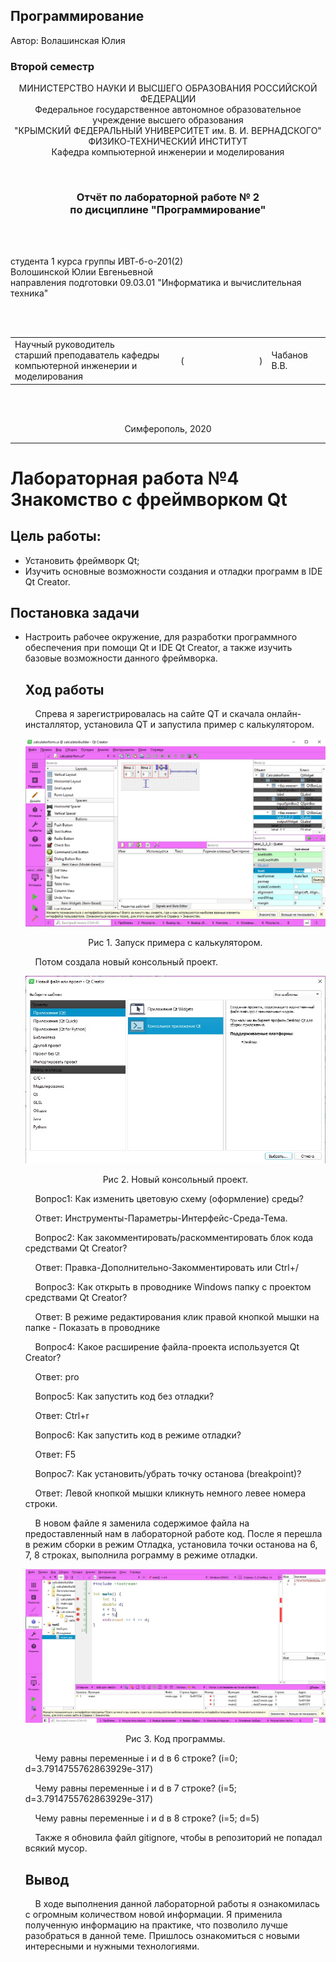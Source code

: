 ## Программирование
​Автор: Волашинская Юлия
​<br><h3> Второй семестр </h3>
<p align="center">МИНИСТЕРСТВО НАУКИ  И ВЫСШЕГО ОБРАЗОВАНИЯ РОССИЙСКОЙ ФЕДЕРАЦИИ<br>
Федеральное государственное автономное образовательное учреждение высшего образования<br>
"КРЫМСКИЙ ФЕДЕРАЛЬНЫЙ УНИВЕРСИТЕТ им. В. И. ВЕРНАДСКОГО"<br>
ФИЗИКО-ТЕХНИЧЕСКИЙ ИНСТИТУТ<br>
Кафедра компьютерной инженерии и моделирования</p>
<br>
<h3 align="center">Отчёт по лабораторной работе № 2<br> по дисциплине "Программирование"</h3>
<br><br>
<p>студента 1 курса группы ИВТ-б-о-201(2)<br>
Волошинской Юлии Евгеньевной<br>
направления подготовки 09.03.01 "Информатика и вычислительная техника"</p>
<br><br>
<table>
<tr><td>Научный руководитель<br> старший преподаватель кафедры<br> компьютерной инженерии и моделирования</td>
<td>(&nbsp;&nbsp;&nbsp;&nbsp;&nbsp;&nbsp;&nbsp;&nbsp;&nbsp;&nbsp;&nbsp;&nbsp;&nbsp;&nbsp;&nbsp;&nbsp;&nbsp;&nbsp;&nbsp;&nbsp;&nbsp;&nbsp;&nbsp;&nbsp;&nbsp;&nbsp;&nbsp;&nbsp;&nbsp;&nbsp;&nbsp;&nbsp;)</td>
<td>Чабанов В.В.</td>
</tr>
</table>
<br><br>
<p align="center" > Симферополь, 2020</p>
<hr>

<h1>Лабораторная работа №4 Знакомство с фреймворком Qt </h1>
   
<h2>Цель работы:</h2>
<ul>
<li>Установить фреймворк Qt;</li>
<li>Изучить основные возможности создания и отладки программ в IDE Qt Creator.</li>
</ul>

<h2>Постановка задачи</h2>

<ul>
<li>Настроить рабочее окружение, для разработки программного обеспечения при помощи Qt и IDE Qt Creator, а также изучить базовые возможности данного фреймворка.</li>

<h2>Ход работы</h2>

<p>&nbsp;&nbsp;&nbsp;&nbsp;Спрева я зарегистрировалась на сайте QT и скачала онлайн-инсталлятор, установила QT и запустила пример с калькулятором.</p>

<p align="center"><img src="image/1.PNG"></p>
<p align="center">Рис 1. Запуск примера с калькулятором.</p>

<p>&nbsp;&nbsp;&nbsp;&nbsp;Потом создала новый консольный проект.</p>

<p align="center"><img src="image/2.PNG"></p>
<p align="center">Рис 2. Новый консольный проект.</p>

<p>&nbsp;&nbsp;&nbsp;&nbsp;Вопрос1: Как изменить цветовую схему (оформление) среды? </p>
<p>&nbsp;&nbsp;&nbsp;&nbsp;Ответ: Инструменты-Параметры-Интерфейс-Среда-Тема.</p>
<p>&nbsp;&nbsp;&nbsp;&nbsp;Вопрос2: Как закомментировать/раскомментировать блок кода средствами Qt Creator?</p>
<p>&nbsp;&nbsp;&nbsp;&nbsp;Ответ: Правка-Дополнительно-Закомментировать или Ctrl+/</p>
<p>&nbsp;&nbsp;&nbsp;&nbsp;Вопрос3: Как открыть в проводнике Windows папку с проектом средствами Qt Creator?</p>
<p>&nbsp;&nbsp;&nbsp;&nbsp;Ответ: В режиме редактирования клик правой кнопкой мышки на папке - Показать в проводнике</p>
<p>&nbsp;&nbsp;&nbsp;&nbsp;Вопрос4: Какое расширение файла-проекта используется Qt Creator? </p>
<p>&nbsp;&nbsp;&nbsp;&nbsp;Ответ: pro</p>
<p>&nbsp;&nbsp;&nbsp;&nbsp;Вопрос5: Как запустить код без отладки?</p>
<p>&nbsp;&nbsp;&nbsp;&nbsp;Ответ: Ctrl+r</p>
<p>&nbsp;&nbsp;&nbsp;&nbsp;Вопрос6: Как запустить код в режиме отладки?</p>
<p>&nbsp;&nbsp;&nbsp;&nbsp;Ответ:  F5</p>
<p>&nbsp;&nbsp;&nbsp;&nbsp;Вопрос7: Как установить/убрать точку останова (breakpoint)?</p>
<p>&nbsp;&nbsp;&nbsp;&nbsp;Ответ: Левой кнопкой мышки кликнуть немного левее номера строки.</p>

<p>&nbsp;&nbsp;&nbsp;&nbsp;В новом файле я заменила содержимое файла на предоставленный нам в лабораторной работе код. После я перешла в режим сборки в режим Отладка, установила точки останова на 6, 7, 8 строках, выполнила рограмму в режиме отладки. </p>

<p align="center"><img src="image/3.PNG"></p>
<p align="center">Рис 3. Код программы.</p>

<p>&nbsp;&nbsp;&nbsp;&nbsp;Чему равны переменные i и d в 6 строке? (i=0; d=3.7914755762863929e-317) </p>
<p>&nbsp;&nbsp;&nbsp;&nbsp;Чему равны переменные i и d в 7 строке? (i=5; d=3.7914755762863929e-317) </p>
<p>&nbsp;&nbsp;&nbsp;&nbsp;Чему равны переменные i и d в 8 строке? (i=5; d=5) </p>

<p>&nbsp;&nbsp;&nbsp;&nbsp;Также я обновила файл gitignore, чтобы в репозиторий не попадал всякий мусор.</p>

<h2>Вывод</h2>
<p>&nbsp;&nbsp;&nbsp;&nbsp;В ходе выполнения данной лабораторной работы я ознакомилась с огромным количеством новой информации. Я применила полученную информацию на практике, что позволило лучше разобраться в данной теме. Пришлось ознакомиться с новыми интересными и нужными технологиями. </p>

